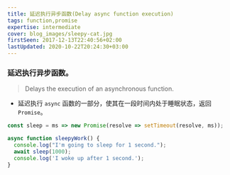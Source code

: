 ```yaml
---
title: 延迟执行异步函数(Delay async function execution)
tags: function,promise
expertise: intermediate
cover: blog_images/sleepy-cat.jpg
firstSeen: 2017-12-13T22:40:56+02:00
lastUpdated: 2020-10-22T20:24:30+03:00
---
```

### 延迟执行异步函数。
> Delays the execution of an asynchronous function.

- 延迟执行 `async` 函数的一部分，使其在一段时间内处于睡眠状态，返回 `Promise`。

```js
const sleep = ms => new Promise(resolve => setTimeout(resolve, ms));
```

```js
async function sleepyWork() {
  console.log("I'm going to sleep for 1 second.");
  await sleep(1000);
  console.log('I woke up after 1 second.');
}
```
